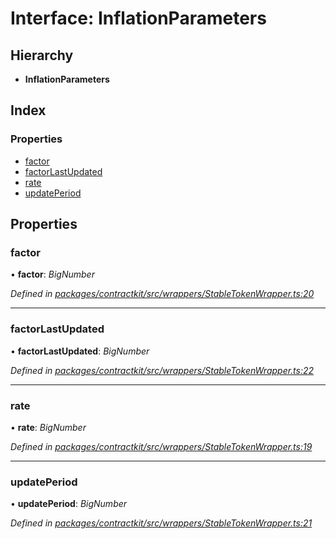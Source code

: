 # Interface: InflationParameters

## Hierarchy

* **InflationParameters**

## Index

### Properties

* [factor](_wrappers_stabletokenwrapper_.inflationparameters.md#factor)
* [factorLastUpdated](_wrappers_stabletokenwrapper_.inflationparameters.md#factorlastupdated)
* [rate](_wrappers_stabletokenwrapper_.inflationparameters.md#rate)
* [updatePeriod](_wrappers_stabletokenwrapper_.inflationparameters.md#updateperiod)

## Properties

###  factor

• **factor**: *BigNumber*

*Defined in [packages/contractkit/src/wrappers/StableTokenWrapper.ts:20](https://github.com/celo-org/celo-monorepo/blob/master/packages/contractkit/src/wrappers/StableTokenWrapper.ts#L20)*

___

###  factorLastUpdated

• **factorLastUpdated**: *BigNumber*

*Defined in [packages/contractkit/src/wrappers/StableTokenWrapper.ts:22](https://github.com/celo-org/celo-monorepo/blob/master/packages/contractkit/src/wrappers/StableTokenWrapper.ts#L22)*

___

###  rate

• **rate**: *BigNumber*

*Defined in [packages/contractkit/src/wrappers/StableTokenWrapper.ts:19](https://github.com/celo-org/celo-monorepo/blob/master/packages/contractkit/src/wrappers/StableTokenWrapper.ts#L19)*

___

###  updatePeriod

• **updatePeriod**: *BigNumber*

*Defined in [packages/contractkit/src/wrappers/StableTokenWrapper.ts:21](https://github.com/celo-org/celo-monorepo/blob/master/packages/contractkit/src/wrappers/StableTokenWrapper.ts#L21)*
